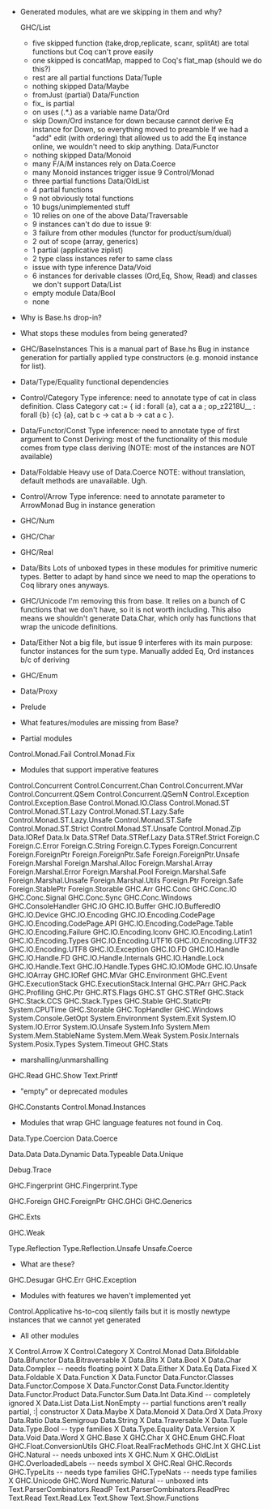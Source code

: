 * Generated modules, what are we skipping in them and why?

  GHC/List
    - five skipped function (take,drop,replicate, scanr, splitAt)
	  are total functions but Coq can't prove easily
    - one skipped is concatMap, mapped to Coq's flat_map (should we do this?)
	- rest are all partial functions
  Data/Tuple
    - nothing skipped
  Data/Maybe
    - fromJust (partial)
  Data/Function
    - fix_ is partial
	- on uses (.*.) as a variable name
  Data/Ord
    - skip Down/Ord instance for down because
	  cannot derive Eq instance for Down, so everything moved to preamble
	  If we had a "add" edit (with ordering) that allowed us to add the
	  Eq instance online, we wouldn't need to skip anything.
  Data/Functor
    - nothing skipped
  Data/Monoid
    - many F/A/M instances rely on Data.Coerce
	- many Monoid instances trigger issue 9
  Control/Monad
    - three partial functions
  Data/OldList
    - 4 partial functions
	- 9 not obviously total functions
	- 10 bugs/unimplemented stuff
	- 10 relies on one of the above
  Data/Traversable
    - 9 instances can't do due to issue 9:
	- 3 failure from other modules (functor for product/sum/dual)
	- 2 out of scope (array, generics)
	- 1 partial (applicative ziplist)
	- 2 type class instances refer to same class
	- issue with type inference
  Data/Void
    - 6 instances for derivable classes (Ord,Eq, Show, Read) and
	classes we don't support
  Data/List
    - empty module
  Data/Bool
    - none

* Why is Base.hs drop-in?

* What stops these modules from being generated?

- GHC/BaseInstances
  This is a manual part of Base.hs
  Bug in instance generation for partially applied type constructors
  (e.g. monoid instance for list).

- Data/Type/Equality
  functional dependencies

- Control/Category
  Type inference: need to annotate type of cat in class definition.
  Class Category cat := {
    id : forall {a}, cat a a ;
    op_z2218U__ : forall {b} {c} {a}, cat b c -> cat a b -> cat a c }.

- Data/Functor/Const
  Type inference: need to annotate type of first argument to Const
  Deriving: most of the functionality of this module comes from
  type class deriving
  (NOTE: most of the instances are NOT available)

- Data/Foldable
  Heavy use of Data.Coerce
  NOTE: without translation, default methods are unavailable. Ugh.

- Control/Arrow
  Type inference: need to annotate parameter to ArrowMonad
  Bug in instance generation


- GHC/Num
- GHC/Char
- GHC/Real
- Data/Bits
   Lots of unboxed types in these modules for primitive numeric types.
   Better to adapt by hand since we need to map the operations to Coq
   library ones anyways.

- GHC/Unicode
   I'm removing this from base. It relies on a bunch of C functions that
   we don't have, so it is not worth including. This also means we shouldn't
   generate Data.Char, which only has functions that wrap the unicode
   definitions.

- Data/Either
   Not a big file, but issue 9 interferes with its main purpose:
   functor instances for the sum type.
   Manually added Eq, Ord instances b/c of deriving

- GHC/Enum

- Data/Proxy

- Prelude

* What features/modules are missing from Base?

- Partial modules

Control.Monad.Fail
Control.Monad.Fix

- Modules that support imperative features

Control.Concurrent
Control.Concurrent.Chan
Control.Concurrent.MVar
Control.Concurrent.QSem
Control.Concurrent.QSemN
Control.Exception
Control.Exception.Base
Control.Monad.IO.Class
Control.Monad.ST
Control.Monad.ST.Lazy
Control.Monad.ST.Lazy.Safe
Control.Monad.ST.Lazy.Unsafe
Control.Monad.ST.Safe
Control.Monad.ST.Strict
Control.Monad.ST.Unsafe
Control.Monad.Zip
Data.IORef
Data.Ix
Data.STRef
Data.STRef.Lazy
Data.STRef.Strict
Foreign.C
Foreign.C.Error
Foreign.C.String
Foreign.C.Types
Foreign.Concurrent
Foreign.ForeignPtr
Foreign.ForeignPtr.Safe
Foreign.ForeignPtr.Unsafe
Foreign.Marshal
Foreign.Marshal.Alloc
Foreign.Marshal.Array
Foreign.Marshal.Error
Foreign.Marshal.Pool
Foreign.Marshal.Safe
Foreign.Marshal.Unsafe
Foreign.Marshal.Utils
Foreign.Ptr
Foreign.Safe
Foreign.StablePtr
Foreign.Storable
GHC.Arr
GHC.Conc
GHC.Conc.IO
GHC.Conc.Signal
GHC.Conc.Sync
GHC.Conc.Windows
GHC.ConsoleHandler
GHC.IO
GHC.IO.Buffer
GHC.IO.BufferedIO
GHC.IO.Device
GHC.IO.Encoding
GHC.IO.Encoding.CodePage
GHC.IO.Encoding.CodePage.API
GHC.IO.Encoding.CodePage.Table
GHC.IO.Encoding.Failure
GHC.IO.Encoding.Iconv
GHC.IO.Encoding.Latin1
GHC.IO.Encoding.Types
GHC.IO.Encoding.UTF16
GHC.IO.Encoding.UTF32
GHC.IO.Encoding.UTF8
GHC.IO.Exception
GHC.IO.FD
GHC.IO.Handle
GHC.IO.Handle.FD
GHC.IO.Handle.Internals
GHC.IO.Handle.Lock
GHC.IO.Handle.Text
GHC.IO.Handle.Types
GHC.IO.IOMode
GHC.IO.Unsafe
GHC.IOArray
GHC.IORef
GHC.MVar
GHC.Environment
GHC.Event
GHC.ExecutionStack
GHC.ExecutionStack.Internal
GHC.PArr
GHC.Pack
GHC.Profiling
GHC.Ptr
GHC.RTS.Flags
GHC.ST
GHC.STRef
GHC.Stack
GHC.Stack.CCS
GHC.Stack.Types
GHC.Stable
GHC.StaticPtr
System.CPUTime
GHC.Storable
GHC.TopHandler
GHC.Windows
System.Console.GetOpt
System.Environment
System.Exit
System.IO
System.IO.Error
System.IO.Unsafe
System.Info
System.Mem
System.Mem.StableName
System.Mem.Weak
System.Posix.Internals
System.Posix.Types
System.Timeout
GHC.Stats

- marshalling/unmarshalling

GHC.Read
GHC.Show
Text.Printf

- "empty" or deprecated modules

GHC.Constants
Control.Monad.Instances

- Modules that wrap GHC language features not
  found in Coq.

Data.Type.Coercion
Data.Coerce

Data.Data
Data.Dynamic
Data.Typeable
Data.Unique

Debug.Trace

GHC.Fingerprint
GHC.Fingerprint.Type

GHC.Foreign
GHC.ForeignPtr
GHC.GHCi
GHC.Generics

GHC.Exts

GHC.Weak

Type.Reflection
Type.Reflection.Unsafe
Unsafe.Coerce

- What are these?

GHC.Desugar
GHC.Err
GHC.Exception


- Modules with features we haven't implemented yet

Control.Applicative
  hs-to-coq silently fails
  but it is mostly newtype instances that we cannot yet generated


- All other modules

X Control.Arrow
X Control.Category
X Control.Monad
Data.Bifoldable
Data.Bifunctor
Data.Bitraversable
X Data.Bits
X Data.Bool
X Data.Char
Data.Complex   -- needs floating point
X Data.Either
X Data.Eq
Data.Fixed
X Data.Foldable
X Data.Function
X Data.Functor
Data.Functor.Classes
Data.Functor.Compose
X Data.Functor.Const
Data.Functor.Identity
Data.Functor.Product
Data.Functor.Sum
Data.Int
Data.Kind  -- completely ignored
X Data.List
Data.List.NonEmpty -- partial functions aren't really partial, :| constructor
X Data.Maybe
X Data.Monoid
X Data.Ord
X Data.Proxy
Data.Ratio
Data.Semigroup
Data.String
X Data.Traversable
X Data.Tuple
Data.Type.Bool -- type families
X Data.Type.Equality
Data.Version
X Data.Void
Data.Word
X GHC.Base
X GHC.Char
X GHC.Enum
GHC.Float
GHC.Float.ConversionUtils
GHC.Float.RealFracMethods
GHC.Int
X GHC.List
GHC.Natural  -- needs unboxed ints
X GHC.Num
X GHC.OldList
GHC.OverloadedLabels -- needs symbol
X GHC.Real
GHC.Records
GHC.TypeLits -- needs type families
GHC.TypeNats -- needs type families
X GHC.Unicode
GHC.Word
Numeric.Natural -- unboxed ints
Text.ParserCombinators.ReadP
Text.ParserCombinators.ReadPrec
Text.Read
Text.Read.Lex
Text.Show
Text.Show.Functions
